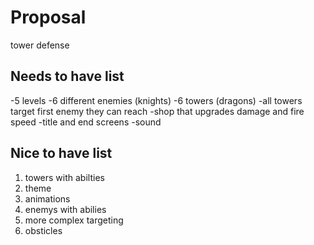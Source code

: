 # Proposal

tower defense 

## Needs to have list
-5 levels
-6 different enemies (knights)
-6 towers (dragons)
-all towers target first enemy they can reach
-shop that upgrades damage and fire speed
-title and end screens
-sound

## Nice to have list 
1) towers with abilties 
2) theme
3) animations 
4) enemys with abilies
5) more complex targeting 
6) obsticles 






